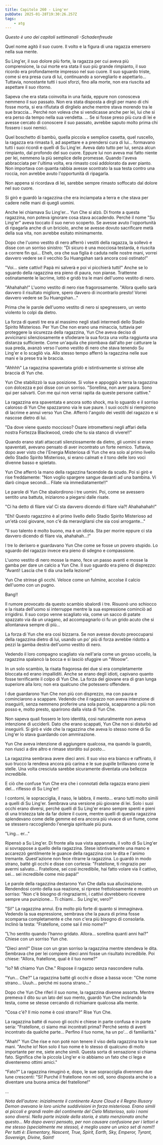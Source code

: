 ```yaml
---
title: Capitolo 260 - Ling'er
pubDate: 2025-01-28T19:30:26.257Z
tags:
    - atg
---
```



<em>Questo è uno dei capitoli settimanali
-Schadenfreude</em>


Quel nome agitò il suo cuore. Il volto e la figura di una ragazza emersero nella sua mente.


Su Ling'er, il suo dolore più forte, la ragazza per cui aveva più comprensione, la cui morte era stata il suo più grande rimpianto, il suo ricordo era profondamente impresso nel suo cuore. Il suo sguardo triste, come si era presa cura di lui, continuando a sorvegliarlo e aspettarlo... Tuttavia, nonostante tutti i suoi sforzi, fino alla morte, non era riuscita ad aspettare il suo ritorno.


Sapeva che era stata coinvolta in una faida, eppure non conosceva nemmeno il suo passato. Non era stata disposta a dirgli per mano di chi fosse morta, si era rifiutata di dirglielo anche mentre stava morendo tra le sue braccia... Perché non voleva che si vendicasse anche per lei, lui che si era perso da tempo nella sua vendetta.
... Se si fosse preso più cura di lei e avesse cercato di conoscere il suo passato, avrebbe saputo molto prima chi fossero i suoi nemici.


Quel boschetto di bambù, quella piccola e semplice casetta, quel ruscello, la ragazza era rimasta lì, ad aspettare e a prendersi cura di lui... formavano tutti i suoi ricordi e quelli di Su Ling'er. Aveva dato tutto per lui, senza alcun rimpianto, dal profondo del suo cuore. Eppure lui non aveva mai fatto niente per lei, nemmeno la più semplice delle promesse. Quando l'aveva abbracciata per l'ultima volta, era rimasto così addolorato da aver pianto. Non importava con quanta rabbia avesse scontrato la sua testa contro una roccia, non avrebbe avuto l'opportunità di ripagarla.


Non appena si ricordava di lei, sarebbe sempre rimasto soffocato dal dolore nel suo cuore.


Si girò e guardò la ragazzina che era inciampata a terra e che stava per cadere nelle mani di quegli uomini.


Anche lei chiamava Su Ling'er...
Yun Che si alzò. Di fronte a questa ragazzina, non poteva ignorare cosa stava accadendo. Perché il nome "Su Ling'er" aveva toccato il suo nervo scoperto. Se avesse avuto l'opportunità di ripagarla anche di un briciolo, anche se avesse dovuto sacrificare metà della sua vita, non avrebbe esitato minimamente.


Dopo che l'uomo vestito di nero afferrò i vestiti della ragazza, la sollevò e disse con un sorriso sinistro: "Di sicuro è una mocciosa testarda, è riuscita a correre fin qui... Eheh, ora che sua figlia è caduta nelle nostre mani, vorrei davvero vedere se il vecchio Su Huangshan sarà ancora così ostinato!"


"Voi... siete cattivi! Papà mi salverà e poi vi picchierà tutti!" Anche se lo sguardo della ragazzina era pieno di paura, non pianse. Trattenne ostinatamente le lacrime, lottò e gridò tra le mani dell'uomo vestito di nero.


"Ahahahah!" L'uomo vestito di nero rise fragorosamente. "Allora quello sarà davvero il risultato migliore, spero davvero di incontrarlo presto! Vorrei davvero vedere se Su Huangshan..."


Prima che le parole dell'uomo vestito di nero si spegnessero, un vento violento lo colpì da dietro.


La forza di questi tre era al massimo negli stadi intermedi dello Stadio Spirito Misterioso. Per Yun Che non erano una minaccia, tuttavia per proteggere la sicurezza della ragazzina, Yun Che aveva deciso di avvicinarsi silenziosamente e sfoderare la sua forza una volta raggiunta una distanza sufficiente. Come un'aquila che piombava dall'alto per catturare la sua preda, avanzò verso l'uomo vestito di nero che stava tenendo Su Ling'er e lo scagliò via. Allo stesso tempo afferrò la ragazzina nelle sue mani e la prese tra le braccia.


"Ahhhh" La ragazzina spaventata gridò e istintivamente si strinse alle braccia di Yun che.


Yun Che stabilizzò la sua posizione. Si volse e appoggiò a terra la ragazzina con dolcezza e poi disse con un sorriso. "Sorellina, non aver paura. Sono qui per salvarti. Con me qui non verrai rapita da queste persone cattive."


La ragazzina era spaventata e ancora sotto shock, ma lo sguardo e il sorriso caloroso di Yun Che spazzarono via le sue paure. I suoi occhi si riempirono di lacrime e annuì verso Yun Che. Afferrò l'angolo dei vestiti del ragazzo e si nascose dietro di lui.


"Da dove viene questo moccioso? Osare intromettersi negli affari della nostra Fortezza Blackwood, credo che tu sia stanco di vivere!!"


Quando erano stati attaccati silenziosamente da dietro, gli uomini si erano spaventati, avevano pensato di aver incontrato un forte nemico.
Tuttavia, dopo aver visto che l'Energia Misteriosa di Yun che era solo al primo livello dello Stadio Spirito Misterioso, si erano calmati e il tono delle loro voci divenne basso e spietato.


Yun Che afferrò la mano della ragazzina facendole da scudo. Poi si girò e rise freddamente: "Non voglio spargere sangue davanti ad una bambina. Vi darò cinque secondi... Filate via immediatamente!!"


Le parole di Yun Che sbalordirono i tre uomini. Poi, come se avessero sentito una battuta, iniziarono a piegarsi dalle risate.


"Ci ha detto di filare via! Ci sta davvero dicendo di filare via?! Ahahahahah!"


"Ehi! Questo ragazzino è al primo livello dello Stadio Spirito Misterioso ad un'età così giovane, non c'è da meravigliarsi che sia così arrogante..."


"Il suo talento è molto buono, ma è un idiota.
Sta per morire eppure ci sta davvero dicendo di filare via, ahahahah...!"


I tre lo derisero e guardavano Yun Che come se fosse un povero stupido. Lo sguardo del ragazzo invece era pieno di sdegno e compassione.


L'uomo vestito di nero mosse la mano, fece un passo avanti e mosse la gamba per dare un calcio a Yun Che. Il suo sguardo era pieno di disprezzo: "Avanti! Lascia che ti dia una bella lezione!"


Yun Che strinse gli occhi. Veloce come un fulmine, accolse il calcio dell'uomo con un pugno.


Bang!!


Il rumore provocato da questo scambio sbalordì i tre. Risuonò uno schiocco e la risata dell'uomo si interruppe mentre la sua espressione cominciò ad irrigidirsi. Il suo corpo venne scagliato via, come un sacco di patate spazzato via da un uragano, ad accompagnarlo ci fu un grido acuto che si allontanava sempre di più...


La forza di Yun che era così bizzarra. Se non avesse dovuto preoccuparsi della ragazzina dietro di lui, usando un po' più di forza avrebbe ridotto a pezzi la gamba destra dell'uomo vestito di nero.


Vedendo il loro compagno scagliato via nell'aria come un grosso uccello, la ragazzina spalancò la bocca e si lasciò sfuggire un "Wooow".


In un solo scambio, la risata fragorosa dei due si era completamente bloccata ed erano impalliditi. Anche se erano degli idioti, capivano quanto fosse terrificante il colpo di Yun Che. La forza del giovane era di gran lunga superiore alla loro; non era qualcuno che potessero offendere.


I due guardarono Yun Che non più con disprezzo, ma con paura e cominciarono a scappare. Vedendo che il ragazzo non aveva intenzione di inseguirli, senza nemmeno proferire una sola parola, scapparono a più non posso e, molto presto, sparirono dalla vista di Yun Che.


Non sapeva quali fossero le loro identità, così naturalmente non aveva intenzione di ucciderli. Dato che erano scappati, Yun Che non si disturbò ad inseguirli. Si girò e vide che la ragazzina che aveva lo stesso nome di Su Ling'er lo stava guardando con ammirazione.


Yun Che aveva intenzione di aggiungere qualcosa, ma quando la guardò, non riuscì a dire altro e rimase stordito sul posto...


La ragazzina sembrava avere dieci anni. Il suo viso era bianco e raffinato, il suo trucco la rendeva ancora più carina e le sue pupille brillavano come le stelle. Una volta cresciuta sarebbe sicuramente diventata una bellezza incredibile.


E ciò che confuse Yun Che era che i connotati della ragazza erano pieni del... riflesso di Su Ling'er!


I contorni, le sopracciglia, il naso, le labbra, il mento... erano tutti molto simili a quelli di Su Ling'er. Sembrava una versione più giovane di lei.
Solo i suoi occhi erano diversi, perché quelli di Su Ling'er erano sempre spenti e pieni di una tristezza tale da far dolere il cuore, mentre quelli di questa ragazzina splendevano come delle gemme ed era ancora più vivace di un fiume, come se stessero raccogliendo l'energia spirituale più pura.


"Ling... er..."


Ripensò a Su Ling'er. Di fronte alla sua vista appannata, il volto di Su Ling'er si sovrappose a quello della ragazzina. Stese istintivamente una mano e accarezzò gentilmente le guance della ragazzina con le dita e l'animo tremante. Quest'azione non fece ritrarre la ragazzina. Lo guardò in modo strano, batté gli occhi e disse con cortesia: "Fratellone, ti ringrazio per avermi salvato... Fratellone, sei così incredibile, hai fatto volare via il cattivo, sei... sei incredibile come mio papà!"


Le parole della ragazzina destarono Yun Che dalla sua allucinazione. Rendendosi conto della sua reazione, si riprese frettolosamente e mostrò un sorriso: "Non c'è bisogno di ringraziarmi, i cattivi dovrebbero ricevere sempre una punizione... Ti chiami... Su Ling'er, vero?"


"Sì!" La ragazzina annuì. Era molto più forte di quanto si immaginava. Vedendo la sua espressione, sembrava che la paura di prima fosse scomparsa completamente e che non c'era più bisogno di consolarla. Inclinò la testa: "Fratellone, come sai il mio nome?"


"L'ho sentito quando l'hanno gridato. Allora... sorellina quanti anni hai?" Chiese con un sorriso Yun che.


"Dieci anni!" Disse con un gran sorriso la ragazzina mentre stendeva le dita. Sembrava che per lei compiere dieci anni fosse un risultato incredibile. Poi chiese: "Allora, fratellone, qual è il tuo nome?"


"Io? Mi chiamo Yun Che." Rispose il ragazzo senza nascondere nulla.


"Yun... Che?" La ragazzina batté gli occhi e disse a bassa voce: "Che nome strano... Uuuh... perché mi suona strano..."


Dopo che Yun Che riferì il suo nome, la ragazzina divenne assorta. Mentre premeva il dito su un lato del suo mento, guardò Yun Che inclinando la testa, come se stesse cercando di richiamare qualcosa alla mente.


"Cosa c'è? Il mio nome è così strano?" Rise Yun Che.


La ragazzina batté di nuovo gli occhi e chiese in parte confusa e in parte seria: "Fratellone, ci siamo mai incontrati prima? Perché sento di averti incontrato da qualche parte... Perfino il tuo nome, ha un po'... di familiarità."


"Ahah!" Yun Che rise e non poté non tenere il viso della ragazzina tra le sue mani. "Anche io! Non solo il tuo nome è lo stesso di qualcuno di molto importante per me, siete anche simili. Questa sorta di sensazione si chiama fato. Significa che la piccola Ling'er e io abbiamo un fato che ci lega e diventeremo ottimi amici."


"Fato?" La ragazzina rimuginò e, dopo, le sue sopracciglia divennero due lune crescenti: "Sì! Purché il fratellone non mi odi, sono disposta anche io a diventare una buona amica del fratellone!"


...


<em>Nota dell'autore: inizialmente il continente Azure Cloud e il Regno Illusory Demon avevano le loro uniche suddivisioni in forza misteriosa. Erano simili ai piccoli e grandi realm del continente del Cielo Misterioso, solo i nomi sono diversi.
Nella parte iniziale della storia, è stato menzionato anche questo... Ma dopo averci pensato, per non causare confusione per i lettori e me stesso (specialmente me stesso), è meglio usare un unico set di nomi!! Per tutti è: Elementary, Nascent, True, Spirit, Earth, Sky, Emperor, Tyrant, Sovereign, Divine, Saint!</em>
                                


                                



